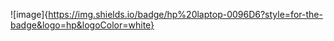![image]{https://img.shields.io/badge/hp%20laptop-0096D6?style=for-the-badge&logo=hp&logoColor=white}
